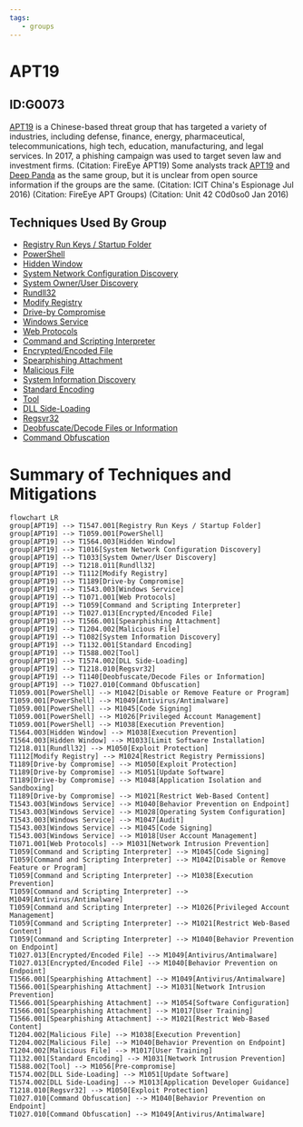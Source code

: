 ```yaml
---
tags:
   - groups
---
```

# APT19
## ID:G0073
[APT19](/mitre/groups/G0073) is a Chinese-based threat group that has targeted a variety of industries, including defense, finance, energy, pharmaceutical, telecommunications, high tech, education, manufacturing, and legal services. In 2017, a phishing campaign was used to target seven law and investment firms. (Citation: FireEye APT19) Some analysts track [APT19](/mitre/groups/G0073) and [Deep Panda](/mitre/groups/G0009) as the same group, but it is unclear from open source information if the groups are the same. (Citation: ICIT China's Espionage Jul 2016) (Citation: FireEye APT Groups) (Citation: Unit 42 C0d0so0 Jan 2016)
## Techniques Used By Group
* [Registry Run Keys / Startup Folder](/mitre/techniques/T1547/001)
* [PowerShell](/mitre/techniques/T1059/001)
* [Hidden Window](/mitre/techniques/T1564/003)
* [System Network Configuration Discovery](/mitre/techniques/T1016)
* [System Owner/User Discovery](/mitre/techniques/T1033)
* [Rundll32](/mitre/techniques/T1218/011)
* [Modify Registry](/mitre/techniques/T1112)
* [Drive-by Compromise](/mitre/techniques/T1189)
* [Windows Service](/mitre/techniques/T1543/003)
* [Web Protocols](/mitre/techniques/T1071/001)
* [Command and Scripting Interpreter](/mitre/techniques/T1059)
* [Encrypted/Encoded File](/mitre/techniques/T1027/013)
* [Spearphishing Attachment](/mitre/techniques/T1566/001)
* [Malicious File](/mitre/techniques/T1204/002)
* [System Information Discovery](/mitre/techniques/T1082)
* [Standard Encoding](/mitre/techniques/T1132/001)
* [Tool](/mitre/techniques/T1588/002)
* [DLL Side-Loading](/mitre/techniques/T1574/002)
* [Regsvr32](/mitre/techniques/T1218/010)
* [Deobfuscate/Decode Files or Information](/mitre/techniques/T1140)
* [Command Obfuscation](/mitre/techniques/T1027/010)

# Summary of Techniques and Mitigations
```mermaid
flowchart LR
group[APT19] --> T1547.001[Registry Run Keys / Startup Folder]
group[APT19] --> T1059.001[PowerShell]
group[APT19] --> T1564.003[Hidden Window]
group[APT19] --> T1016[System Network Configuration Discovery]
group[APT19] --> T1033[System Owner/User Discovery]
group[APT19] --> T1218.011[Rundll32]
group[APT19] --> T1112[Modify Registry]
group[APT19] --> T1189[Drive-by Compromise]
group[APT19] --> T1543.003[Windows Service]
group[APT19] --> T1071.001[Web Protocols]
group[APT19] --> T1059[Command and Scripting Interpreter]
group[APT19] --> T1027.013[Encrypted/Encoded File]
group[APT19] --> T1566.001[Spearphishing Attachment]
group[APT19] --> T1204.002[Malicious File]
group[APT19] --> T1082[System Information Discovery]
group[APT19] --> T1132.001[Standard Encoding]
group[APT19] --> T1588.002[Tool]
group[APT19] --> T1574.002[DLL Side-Loading]
group[APT19] --> T1218.010[Regsvr32]
group[APT19] --> T1140[Deobfuscate/Decode Files or Information]
group[APT19] --> T1027.010[Command Obfuscation]
T1059.001[PowerShell] --> M1042[Disable or Remove Feature or Program]
T1059.001[PowerShell] --> M1049[Antivirus/Antimalware]
T1059.001[PowerShell] --> M1045[Code Signing]
T1059.001[PowerShell] --> M1026[Privileged Account Management]
T1059.001[PowerShell] --> M1038[Execution Prevention]
T1564.003[Hidden Window] --> M1038[Execution Prevention]
T1564.003[Hidden Window] --> M1033[Limit Software Installation]
T1218.011[Rundll32] --> M1050[Exploit Protection]
T1112[Modify Registry] --> M1024[Restrict Registry Permissions]
T1189[Drive-by Compromise] --> M1050[Exploit Protection]
T1189[Drive-by Compromise] --> M1051[Update Software]
T1189[Drive-by Compromise] --> M1048[Application Isolation and Sandboxing]
T1189[Drive-by Compromise] --> M1021[Restrict Web-Based Content]
T1543.003[Windows Service] --> M1040[Behavior Prevention on Endpoint]
T1543.003[Windows Service] --> M1028[Operating System Configuration]
T1543.003[Windows Service] --> M1047[Audit]
T1543.003[Windows Service] --> M1045[Code Signing]
T1543.003[Windows Service] --> M1018[User Account Management]
T1071.001[Web Protocols] --> M1031[Network Intrusion Prevention]
T1059[Command and Scripting Interpreter] --> M1045[Code Signing]
T1059[Command and Scripting Interpreter] --> M1042[Disable or Remove Feature or Program]
T1059[Command and Scripting Interpreter] --> M1038[Execution Prevention]
T1059[Command and Scripting Interpreter] --> M1049[Antivirus/Antimalware]
T1059[Command and Scripting Interpreter] --> M1026[Privileged Account Management]
T1059[Command and Scripting Interpreter] --> M1021[Restrict Web-Based Content]
T1059[Command and Scripting Interpreter] --> M1040[Behavior Prevention on Endpoint]
T1027.013[Encrypted/Encoded File] --> M1049[Antivirus/Antimalware]
T1027.013[Encrypted/Encoded File] --> M1040[Behavior Prevention on Endpoint]
T1566.001[Spearphishing Attachment] --> M1049[Antivirus/Antimalware]
T1566.001[Spearphishing Attachment] --> M1031[Network Intrusion Prevention]
T1566.001[Spearphishing Attachment] --> M1054[Software Configuration]
T1566.001[Spearphishing Attachment] --> M1017[User Training]
T1566.001[Spearphishing Attachment] --> M1021[Restrict Web-Based Content]
T1204.002[Malicious File] --> M1038[Execution Prevention]
T1204.002[Malicious File] --> M1040[Behavior Prevention on Endpoint]
T1204.002[Malicious File] --> M1017[User Training]
T1132.001[Standard Encoding] --> M1031[Network Intrusion Prevention]
T1588.002[Tool] --> M1056[Pre-compromise]
T1574.002[DLL Side-Loading] --> M1051[Update Software]
T1574.002[DLL Side-Loading] --> M1013[Application Developer Guidance]
T1218.010[Regsvr32] --> M1050[Exploit Protection]
T1027.010[Command Obfuscation] --> M1040[Behavior Prevention on Endpoint]
T1027.010[Command Obfuscation] --> M1049[Antivirus/Antimalware]
```